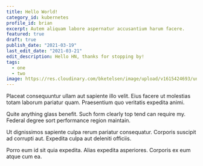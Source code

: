 ```yaml
---
title: Hello World!
category_id: kubernetes
profile_id: brian
excerpt: Autem aliquam labore aspernatur accusantium harum facere.
featured: true
draft: true
publish_date: "2021-03-19"
last_edit_date: "2021-03-21"
edit_description: Hello HN, thanks for stopping by!
tags:
  - one
  - two
image: https://res.cloudinary.com/bketelsen/image/upload/v1615424693/unsplash_photos_5m_Z_M06_Fc9g_0ce023bcbb.jpg
---
```


Placeat consequuntur ullam aut sapiente illo velit. Eius facere ut molestias totam laborum pariatur quam. Praesentium quo veritatis expedita animi.

Quite anything glass benefit. Such form clearly top tend can require my. Federal degree sort performance region maintain.

Ut dignissimos sapiente culpa rerum pariatur consequatur. Corporis suscipit ad corrupti aut. Expedita culpa aut deleniti officiis.

Porro eum id sit quia expedita. Alias expedita asperiores. Corporis ex eum atque cum ea.
